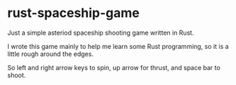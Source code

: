 # rust-spaceship-game
Just a simple asteriod spaceship shooting game written in Rust. 

I wrote this game mainly to help me learn some Rust programming, so it is a little rough around the edges. 

So left and right arrow keys to spin, up arrow for thrust, and space bar to shoot.
